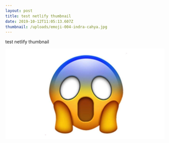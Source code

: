 ```yaml
---
layout: post
title: test netlify thumbnail
date: 2019-10-12T11:05:13.607Z
thumbnail: /uploads/emoji-004-indra-cahya.jpg
---
```

test netlify thumbnail

![](/uploads/emoji-004-indra-cahya.jpg)
